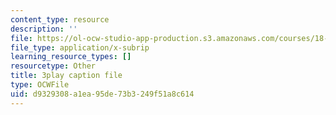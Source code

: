 ```yaml
---
content_type: resource
description: ''
file: https://ol-ocw-studio-app-production.s3.amazonaws.com/courses/18-01sc-single-variable-calculus-fall-2010/d9329308a1ea95de73b3249f51a8c614_BGE3wb7H2PA.srt
file_type: application/x-subrip
learning_resource_types: []
resourcetype: Other
title: 3play caption file
type: OCWFile
uid: d9329308-a1ea-95de-73b3-249f51a8c614
---
```

